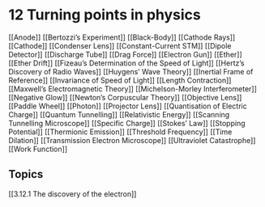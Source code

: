 # 12 Turning points in physics
[[Anode]]
[[Bertozzi’s Experiment]]
[[Black-Body]]
[[Cathode Rays]]
[[Cathode]]
[[Condenser Lens]]
[[Constant-Current STM]]
[[Dipole Detector]]
[[Discharge Tube]]
[[Drag Force]]
[[Electron Gun]]
[[Ether]]
[[Ether Drift]]
[[Fizeau’s Determination of the Speed of Light]]
[[Hertz’s Discovery of Radio Waves]]
[[Huygens’ Wave Theory]]
[[Inertial Frame of Reference]]
[[Invariance of Speed of Light]]
[[Length Contraction]]
[[Maxwell’s Electromagnetic Theory]]
[[Michelson-Morley Interferometer]]
[[Negative Glow]]
[[Newton’s Corpuscular Theory]]
[[Objective Lens]]
[[Paddle Wheel]]
[[Photon]]
[[Projector Lens]]
[[Quantisation of Electric Charge]]
[[Quantum Tunnelling]]
[[Relativistic Energy]]
[[Scanning Tunnelling Microscope]]
[[Specific Charge]]
[[Stokes’ Law]]
[[Stopping Potential]]
[[Thermionic Emission]]
[[Threshold Frequency]]
[[Time Dilation]]
[[Transmission Electron Microscope]]
[[Ultraviolet Catastrophe]]
[[Work Function]]

## Topics

[[3.12.1 The discovery of the electron]]